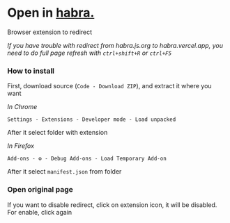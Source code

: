 # Open in [habra.](https://habra.js.org)

Browser extension to redirect

*If you have trouble with redirect from habra.js.org to habra.vercel.app, you need to do full page refresh with `ctrl+shift+R` or `ctrl+F5`*

### How to install

First, download source (`Code - Download ZIP`), and extract it where you want

*In Chrome*

`Settings - Extensions - Developer mode - Load unpacked`

After it select folder with extension

*In Firefox*

`Add-ons - ⚙ - Debug Add-ons - Load Temporary Add-on`

After it select `manifest.json` from folder

### Open original page

If you want to disable redirect, click on extension icon, it will be disabled. For enable, click again
